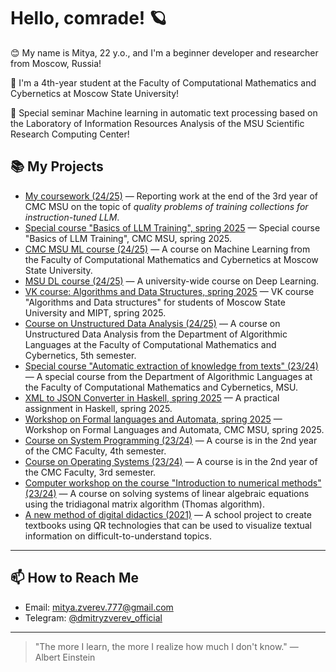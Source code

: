 # Hello, comrade! 🪐

😊 My name is Mitya, 22 y.o., and I'm a beginner developer and researcher from Moscow, Russia!

🧠 I'm a 4th-year student at the Faculty of Computational Mathematics and Cybernetics at Moscow State University!

🚀 Special seminar Machine learning in automatic text processing based on the Laboratory of Information Resources Analysis of the MSU Scientific Research Computing Center!

## 📚 My Projects

- [My coursework (24/25)](https://github.com/mixmide/coursework) — Reporting work at the end of the 3rd year of CMC MSU on the topic of *quality problems of training collections for instruction-tuned LLM*.
- [Special course "Basics of LLM Training", spring 2025](https://github.com/mixmide/Basics-of-LLM-Training_special-course-spring-2025) — Special course "Basics of LLM Training", CMC MSU, spring 2025.
- [CMC MSU ML course (24/25)](https://github.com/mixmide/CMC_MSU_ML_course_24-25) — A course on Machine Learning from the Faculty of Computational Mathematics and Cybernetics at Moscow State University.
- [MSU DL course (24/25)](https://github.com/mixmide/MSU_DL_course_2024) — A university-wide course on Deep Learning.
- [VK course: Algorithms and Data Structures, spring 2025](https://github.com/mixmide/VK-course_Algorithms-and-Data-Structures) — VK course "Algorithms and Data structures" for students of Moscow State University and MIPT, spring 2025.
- [Course on Unstructured Data Analysis (24/25)](https://github.com/mixmide/unstructured_data_analysis_2024) — A course on Unstructured Data Analysis from the Department of Algorithmic Languages at the Faculty of Computational Mathematics and Cybernetics, 5th semester.
- [Special course "Automatic extraction of knowledge from texts" (23/24)](https://github.com/mixmide/automatic_extraction_of_knowledge_from_texts_course_2024) — A special course from the Department of Algorithmic Languages at the Faculty of Computational Mathematics and Cybernetics, MSU.
- [XML to JSON Converter in Haskell, spring 2025](https://github.com/mixmide/haskell_CMC_MSU_workshop) — A practical assignment in Haskell, spring 2025.
- [Workshop on Formal languages and Automata, spring 2025](https://github.com/mixmide/MSU_Formal-languages-and-automata_course) — Workshop on Formal Languages and Automata, CMC MSU, spring 2025.
- [Course on System Programming (23/24)](https://github.com/mixmide/SP_2024) — A course is in the 2nd year of the CMC Faculty, 4th semester.
- [Course on Operating Systems (23/24)](https://github.com/mixmide/OS_2023) — A course is in the 2nd year of the CMC Faculty, 3rd semester.
- [Computer workshop on the course "Introduction to numerical methods" (23/24)](https://github.com/mixmide/numerical_methods) — A course on solving systems of linear algebraic equations using the tridiagonal matrix algorithm (Thomas algorithm).
- [A new method of digital didactics (2021)](https://github.com/mixmide/new_method_of_digital_didactics) — A school project to create textbooks using QR technologies that can be used to visualize textual information on difficult-to-understand topics.
---

## 📫 How to Reach Me
- Email: [mitya.zverev.777@gmail.com](mailto:mitya.zverev.777@gmail.com)
- Telegram: [@dmitryzverev_official](https://t.me/dmitryzverev_official)

---
> "The more I learn, the more I realize how much I don't know." — Albert Einstein
